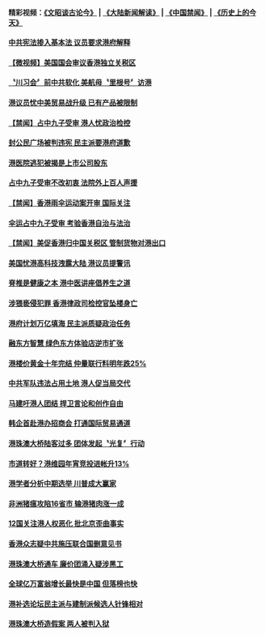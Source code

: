 #### 精彩视频：[《文昭谈古论今》](https://github.com/gfw-breaker/wenzhao/blob/master/README.md?t=11230933?t=11230632) | [《大陆新闻解读》](https://github.com/gfw-breaker/ntdtv-comedy/blob/master/README.md?t=11230933?t=11230632) | [《中国禁闻》](https://github.com/gfw-breaker/ntdtv-news/blob/master/README.md?t=11230933?t=11230632) | [《历史上的今天》](https://github.com/gfw-breaker/today-in-history/blob/master/README.md?t=11230933?t=11230632) 

#### [中共宪法掺入基本法 议员要求港府解释](../pages/news205/a1400428.md?t=11230933?t=11230632) 

#### [【微视频】美国国会审议香港独立关税区](../pages/news205/a1400276.md?t=11230933?t=11230632) 

#### [〝川习会〞前中共软化 美航母〝里根号〞访港](../pages/news205/a1400272.md?t=11230933?t=11230632) 

#### [港议员忧中美贸易战升级 已有产品被限制](../pages/news205/a1400277.md?t=11230933?t=11230632) 

#### [【禁闻】占中九子受审 港人忧政治检控](../pages/news205/a1400130.md?t=11230933?t=11230632) 

#### [封公民广场被判违宪 民主派要港府道歉](../pages/news205/a1400129.md?t=11230933?t=11230632) 

#### [港医院逃犯被揭是上市公司股东](../pages/news205/a1400103.md?t=11230933?t=11230632) 

#### [占中九子受审不改初衷 法院外上百人声援](../pages/news205/a1399956.md?t=11230933?t=11230632) 

#### [【禁闻】香港雨伞运动案开审 国际关注](../pages/news205/a1399991.md?t=11230933?t=11230632) 

#### [伞运占中九子受审 考验香港自治与法治](../pages/news205/a1399973.md?t=11230933?t=11230632) 

#### [【禁闻】美促香港归中国关税区 管制货物对港出口](../pages/news205/a1399861.md?t=11230933?t=11230632) 

#### [美国忧港高科技洩露大陆 港议员提警讯](../pages/news205/a1399858.md?t=11230933?t=11230632) 

#### [脊椎是健康之本 港中医讲座倡养生之道](../pages/news205/a1399855.md?t=11230933?t=11230632) 

#### [涉猥亵侵犯罪 香港律政司检控官坠楼身亡](../pages/news205/a1399724.md?t=11230933?t=11230632) 

#### [港府计划万亿填海 民主派质疑政治任务](../pages/news205/a1399639.md?t=11230933?t=11230632) 

#### [融东方智慧 绿色东方体验店逆市扩张](../pages/news205/a1399611.md?t=11230933?t=11230632) 

#### [港楼价黄金十年完结 仲量联行料明年跌25%](../pages/news205/a1399337.md?t=11230933?t=11230632) 

#### [中共军队违法占用土地 港人促当局交代](../pages/news205/a1399200.md?t=11230933?t=11230632) 

#### [马建吁港人团结 捍卫言论和创作自由](../pages/news205/a1399160.md?t=11230933?t=11230632) 

#### [韩企首赴港办招商会 打通国际贸易通道](../pages/news205/a1399063.md?t=11230933?t=11230632) 

#### [港珠澳大桥陆客过多 团体发起〝光复〞行动](../pages/news205/a1398947.md?t=11230933?t=11230632) 

#### [市道转好？港维园年宵竞投进帐升13%](../pages/news205/a1398859.md?t=11230933?t=11230632) 

#### [港学者分析中期选举 川普成大赢家](../pages/news205/a1398594.md?t=11230933?t=11230632) 

#### [非洲猪瘟攻陷16省市 输港猪肉涨一成](../pages/news205/a1398584.md?t=11230933?t=11230632) 

#### [12国关注港人权恶化 批北京歪曲事实](../pages/news205/a1398457.md?t=11230933?t=11230632) 

#### [香港众志疑中共施压联合国删意见书](../pages/news205/a1398312.md?t=11230933?t=11230632) 

#### [港珠澳大桥通车 廉价团涌入疑涉黑工](../pages/news205/a1398166.md?t=11230933?t=11230632) 

#### [全球亿万富翁增长最快是中国 但落榜也快](../pages/news205/a1398045.md?t=11230933?t=11230632) 

#### [港补选论坛民主派与建制派候选人针锋相对](../pages/news205/a1397971.md?t=11230933?t=11230632) 

#### [港珠澳大桥造假案 两人被判入狱](../pages/news205/a1397897.md?t=11230933?t=11230632) 

